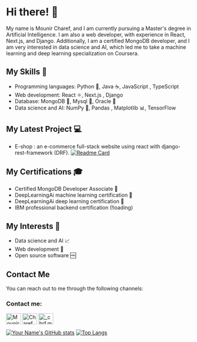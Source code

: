 # Hi there! 👋

My name is Mounir Charef, and I am currently pursuing a Master's degree in Artificial Intelligence. I am also a web developer, with experience in React, Next.js, and Django. Additionally, I am a certified MongoDB developer, and I am very interested in data science and AI, which led me to take a machine learning and deep learning specialization on Coursera.

## My Skills 🚀

- Programming languages: Python 🐍, Java ☕, JavaScript , TypeScript 
- Web development: React ⚛️, Next.js , Django 
- Database: MongoDB 🍃, Mysql 🐬, Oracle 🏺
- Data science and AI: NumPy 🧮, Pandas , Matplotlib 📊, TensorFlow 

## My Latest Project 💻

- E-shop : an e-commerce full-stack website using react with django-rest-framework (DRF). 
[![Readme Card](https://github-readme-stats.vercel.app/api/pin/?username=lolifmaster&repo=E-shop&show_icons=true&theme=github_dark&hide_border=true&border_radius=20&show_owner=true)](https://github.com/lolifmaster/E-shop)

## My Certifications 🎓

- Certified MongoDB Developer Associate 🍃
- DeepLearningAi machine learning certification 🤖
- DeepLearningAi deep learning certification 🧠
- IBM professional backend certification  (!loading)

## My Interests 🤔

- Data science and AI 📈
- Web development 🔗
- Open source software 🆓

## Contact Me

You can reach out to me through the following channels:

<h3 align="left">Contact me: </h3>
<p align="left" color="white">
  <a href="https://www.linkedin.com/in/mounir-charef-3397b1229/" target="blank"><img align="center" src="https://cdn.jsdelivr.net/npm/simple-icons@3.0.1/icons/linkedin.svg" alt="Mounir Charef" height="30" width="40" /></a>
  <a href="https://www.facebook.com/Chrf.Mounir" target="blank"><img align="center" src="https://cdn.jsdelivr.net/npm/simple-icons@3.0.1/icons/facebook.svg" alt="Charef Mounir" height="30" width="40" /></a>
  <a href="https://www.instagram.com/chrf_mounir/" target="blank"><img align="center" src="https://cdn.jsdelivr.net/npm/simple-icons@3.0.1/icons/instagram.svg" alt="_chrf.mounir_" height="30" width="40" /></a>
</p>

<!-- custom card for my profile stats -->
<!-- custom card for my top languages used in GitHub -->
[![Your Name's GitHub stats](https://github-readme-stats.vercel.app/api?username=lolifmaster&show_icons=true&theme=github_dark&hide_border=true&border_radius=20)](https://github.com/lolifmaster?tab=repositories) [![Top Langs](https://github-readme-stats.vercel.app/api/top-langs/?username=lolifmaster&size_weight=0.5&count_weight=0.5&show_icons=true&theme=github_dark&hide_border=true&border_radius=20)](https://github.com/lolifmaster?tab=repositories)
